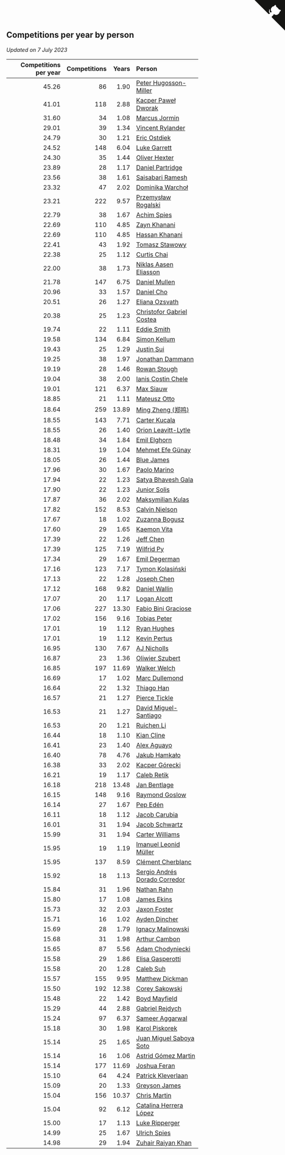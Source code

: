 ## Competitions per year by person

*Updated on  7 July 2023*

| Competitions per year | Competitions | Years | Person |
| ---: | ---: | ---: | :--- |
| 45.26 | 86 | 1.90 | [Peter Hugosson-Miller](https://www.worldcubeassociation.org/persons/2021HUGO01) |
| 41.01 | 118 | 2.88 | [Kacper Paweł Dworak](https://www.worldcubeassociation.org/persons/2020DWOR01) |
| 31.60 | 34 | 1.08 | [Marcus Jormin](https://www.worldcubeassociation.org/persons/2022JORM01) |
| 29.01 | 39 | 1.34 | [Vincent Rylander](https://www.worldcubeassociation.org/persons/2022RYLA01) |
| 24.79 | 30 | 1.21 | [Eric Ostdiek](https://www.worldcubeassociation.org/persons/2022OSTD01) |
| 24.52 | 148 | 6.04 | [Luke Garrett](https://www.worldcubeassociation.org/persons/2017GARR05) |
| 24.30 | 35 | 1.44 | [Oliver Hexter](https://www.worldcubeassociation.org/persons/2022HEXT01) |
| 23.89 | 28 | 1.17 | [Daniel Partridge](https://www.worldcubeassociation.org/persons/2022PART02) |
| 23.56 | 38 | 1.61 | [Saisabari Ramesh](https://www.worldcubeassociation.org/persons/2021RAME01) |
| 23.32 | 47 | 2.02 | [Dominika Warchoł](https://www.worldcubeassociation.org/persons/2021WARC01) |
| 23.21 | 222 | 9.57 | [Przemysław Rogalski](https://www.worldcubeassociation.org/persons/2013ROGA02) |
| 22.79 | 38 | 1.67 | [Achim Spies](https://www.worldcubeassociation.org/persons/2021SPIE01) |
| 22.69 | 110 | 4.85 | [Zayn Khanani](https://www.worldcubeassociation.org/persons/2018KHAN28) |
| 22.69 | 110 | 4.85 | [Hassan Khanani](https://www.worldcubeassociation.org/persons/2018KHAN26) |
| 22.41 | 43 | 1.92 | [Tomasz Stawowy](https://www.worldcubeassociation.org/persons/2021STAW01) |
| 22.38 | 25 | 1.12 | [Curtis Chai](https://www.worldcubeassociation.org/persons/2022CHAI02) |
| 22.00 | 38 | 1.73 | [Niklas Aasen Eliasson](https://www.worldcubeassociation.org/persons/2021ELIA01) |
| 21.78 | 147 | 6.75 | [Daniel Mullen](https://www.worldcubeassociation.org/persons/2016MULL04) |
| 20.96 | 33 | 1.57 | [Daniel Cho](https://www.worldcubeassociation.org/persons/2021CHOD01) |
| 20.51 | 26 | 1.27 | [Eliana Ozsvath](https://www.worldcubeassociation.org/persons/2022OZSV01) |
| 20.38 | 25 | 1.23 | [Christofor Gabriel Costea](https://www.worldcubeassociation.org/persons/2022COST03) |
| 19.74 | 22 | 1.11 | [Eddie Smith](https://www.worldcubeassociation.org/persons/2022SMIT20) |
| 19.58 | 134 | 6.84 | [Simon Kellum](https://www.worldcubeassociation.org/persons/2016KELL12) |
| 19.43 | 25 | 1.29 | [Justin Sui](https://www.worldcubeassociation.org/persons/2022SUIJ01) |
| 19.25 | 38 | 1.97 | [Jonathan Dammann](https://www.worldcubeassociation.org/persons/2021DAMM01) |
| 19.19 | 28 | 1.46 | [Rowan Stough](https://www.worldcubeassociation.org/persons/2022STOU01) |
| 19.04 | 38 | 2.00 | [Ianis Costin Chele](https://www.worldcubeassociation.org/persons/2021CHEL01) |
| 19.01 | 121 | 6.37 | [Max Siauw](https://www.worldcubeassociation.org/persons/2017SIAU02) |
| 18.85 | 21 | 1.11 | [Mateusz Otto](https://www.worldcubeassociation.org/persons/2022OTTO01) |
| 18.64 | 259 | 13.89 | [Ming Zheng (郑鸣)](https://www.worldcubeassociation.org/persons/2009ZHEN11) |
| 18.55 | 143 | 7.71 | [Carter Kucala](https://www.worldcubeassociation.org/persons/2015KUCA01) |
| 18.55 | 26 | 1.40 | [Orion Leavitt-Lytle](https://www.worldcubeassociation.org/persons/2022LEAV01) |
| 18.48 | 34 | 1.84 | [Emil Elghorn](https://www.worldcubeassociation.org/persons/2021ELGH01) |
| 18.31 | 19 | 1.04 | [Mehmet Efe Günay](https://www.worldcubeassociation.org/persons/2022GUNA05) |
| 18.05 | 26 | 1.44 | [Blue James](https://www.worldcubeassociation.org/persons/2022JAME01) |
| 17.96 | 30 | 1.67 | [Paolo Marino](https://www.worldcubeassociation.org/persons/2021MARI04) |
| 17.94 | 22 | 1.23 | [Satya Bhavesh Gala](https://www.worldcubeassociation.org/persons/2022GALA03) |
| 17.90 | 22 | 1.23 | [Junior Solis](https://www.worldcubeassociation.org/persons/2022SOLI03) |
| 17.87 | 36 | 2.02 | [Maksymilian Kulas](https://www.worldcubeassociation.org/persons/2021KULA02) |
| 17.82 | 152 | 8.53 | [Calvin Nielson](https://www.worldcubeassociation.org/persons/2014NIEL03) |
| 17.67 | 18 | 1.02 | [Zuzanna Bogusz](https://www.worldcubeassociation.org/persons/2022BOGU01) |
| 17.60 | 29 | 1.65 | [Kaemon Vita](https://www.worldcubeassociation.org/persons/2021VITA01) |
| 17.39 | 22 | 1.26 | [Jeff Chen](https://www.worldcubeassociation.org/persons/2022CHEN19) |
| 17.39 | 125 | 7.19 | [Wilfrid Py](https://www.worldcubeassociation.org/persons/2016PYWI01) |
| 17.34 | 29 | 1.67 | [Emil Degerman](https://www.worldcubeassociation.org/persons/2021DEGE01) |
| 17.16 | 123 | 7.17 | [Tymon Kolasiński](https://www.worldcubeassociation.org/persons/2016KOLA02) |
| 17.13 | 22 | 1.28 | [Joseph Chen](https://www.worldcubeassociation.org/persons/2022CHEN16) |
| 17.12 | 168 | 9.82 | [Daniel Wallin](https://www.worldcubeassociation.org/persons/2013WALL03) |
| 17.07 | 20 | 1.17 | [Logan Alcott](https://www.worldcubeassociation.org/persons/2022ALCO02) |
| 17.06 | 227 | 13.30 | [Fabio Bini Graciose](https://www.worldcubeassociation.org/persons/2010GRAC02) |
| 17.02 | 156 | 9.16 | [Tobias Peter](https://www.worldcubeassociation.org/persons/2014PETE03) |
| 17.01 | 19 | 1.12 | [Ryan Hughes](https://www.worldcubeassociation.org/persons/2022HUGH04) |
| 17.01 | 19 | 1.12 | [Kevin Pertus](https://www.worldcubeassociation.org/persons/2022PERT01) |
| 16.95 | 130 | 7.67 | [AJ Nicholls](https://www.worldcubeassociation.org/persons/2015NICH04) |
| 16.87 | 23 | 1.36 | [Oliwier Szubert](https://www.worldcubeassociation.org/persons/2022SZUB01) |
| 16.85 | 197 | 11.69 | [Walker Welch](https://www.worldcubeassociation.org/persons/2011WELC01) |
| 16.69 | 17 | 1.02 | [Marc Dullemond](https://www.worldcubeassociation.org/persons/2022DULL01) |
| 16.64 | 22 | 1.32 | [Thiago Han](https://www.worldcubeassociation.org/persons/2022HANT01) |
| 16.57 | 21 | 1.27 | [Pierce Tickle](https://www.worldcubeassociation.org/persons/2022TICK01) |
| 16.53 | 21 | 1.27 | [David Miguel-Santiago](https://www.worldcubeassociation.org/persons/2022MIGU02) |
| 16.53 | 20 | 1.21 | [Ruichen Li](https://www.worldcubeassociation.org/persons/2022LIRU02) |
| 16.44 | 18 | 1.10 | [Kian Cline](https://www.worldcubeassociation.org/persons/2022CLIN01) |
| 16.41 | 23 | 1.40 | [Alex Aguayo](https://www.worldcubeassociation.org/persons/2022AGUA01) |
| 16.40 | 78 | 4.76 | [Jakub Hamkało](https://www.worldcubeassociation.org/persons/2018HAMK01) |
| 16.38 | 33 | 2.02 | [Kacper Górecki](https://www.worldcubeassociation.org/persons/2021GORE01) |
| 16.21 | 19 | 1.17 | [Caleb Retik](https://www.worldcubeassociation.org/persons/2022RETI01) |
| 16.18 | 218 | 13.48 | [Jan Bentlage](https://www.worldcubeassociation.org/persons/2010BENT01) |
| 16.15 | 148 | 9.16 | [Raymond Goslow](https://www.worldcubeassociation.org/persons/2014GOSL01) |
| 16.14 | 27 | 1.67 | [Pep Edén](https://www.worldcubeassociation.org/persons/2021EDEN01) |
| 16.11 | 18 | 1.12 | [Jacob Carubia](https://www.worldcubeassociation.org/persons/2022CARU02) |
| 16.01 | 31 | 1.94 | [Jacob Schwartz](https://www.worldcubeassociation.org/persons/2021SCHW01) |
| 15.99 | 31 | 1.94 | [Carter Williams](https://www.worldcubeassociation.org/persons/2021WILL06) |
| 15.95 | 19 | 1.19 | [Imanuel Leonid Müller](https://www.worldcubeassociation.org/persons/2022MULL02) |
| 15.95 | 137 | 8.59 | [Clément Cherblanc](https://www.worldcubeassociation.org/persons/2014CHER05) |
| 15.92 | 18 | 1.13 | [Sergio Andrés Dorado Corredor](https://www.worldcubeassociation.org/persons/2022CORR05) |
| 15.84 | 31 | 1.96 | [Nathan Rahn](https://www.worldcubeassociation.org/persons/2021RAHN01) |
| 15.80 | 17 | 1.08 | [James Ekins](https://www.worldcubeassociation.org/persons/2022EKIN01) |
| 15.73 | 32 | 2.03 | [Jaxon Foster](https://www.worldcubeassociation.org/persons/2021FOST01) |
| 15.71 | 16 | 1.02 | [Ayden Dincher](https://www.worldcubeassociation.org/persons/2022DINC01) |
| 15.69 | 28 | 1.79 | [Ignacy Malinowski](https://www.worldcubeassociation.org/persons/2021MALI02) |
| 15.68 | 31 | 1.98 | [Arthur Cambon](https://www.worldcubeassociation.org/persons/2021CAMB01) |
| 15.65 | 87 | 5.56 | [Adam Chodyniecki](https://www.worldcubeassociation.org/persons/2017CHOD02) |
| 15.58 | 29 | 1.86 | [Elisa Gasperotti](https://www.worldcubeassociation.org/persons/2021GASP01) |
| 15.58 | 20 | 1.28 | [Caleb Suh](https://www.worldcubeassociation.org/persons/2022SUHC01) |
| 15.57 | 155 | 9.95 | [Matthew Dickman](https://www.worldcubeassociation.org/persons/2013DICK01) |
| 15.50 | 192 | 12.38 | [Corey Sakowski](https://www.worldcubeassociation.org/persons/2011SAKO01) |
| 15.48 | 22 | 1.42 | [Boyd Mayfield](https://www.worldcubeassociation.org/persons/2022MAYF01) |
| 15.29 | 44 | 2.88 | [Gabriel Rejdych](https://www.worldcubeassociation.org/persons/2020REJD01) |
| 15.24 | 97 | 6.37 | [Sameer Aggarwal](https://www.worldcubeassociation.org/persons/2017AGGA01) |
| 15.18 | 30 | 1.98 | [Karol Piskorek](https://www.worldcubeassociation.org/persons/2021PISK01) |
| 15.14 | 25 | 1.65 | [Juan Miguel Saboya Soto](https://www.worldcubeassociation.org/persons/2021SOTO01) |
| 15.14 | 16 | 1.06 | [Astrid Gómez Martin](https://www.worldcubeassociation.org/persons/2022MART26) |
| 15.14 | 177 | 11.69 | [Joshua Feran](https://www.worldcubeassociation.org/persons/2011FERA01) |
| 15.10 | 64 | 4.24 | [Patrick Kleverlaan](https://www.worldcubeassociation.org/persons/2019KLEV01) |
| 15.09 | 20 | 1.33 | [Greyson James](https://www.worldcubeassociation.org/persons/2022JAME02) |
| 15.04 | 156 | 10.37 | [Chris Martin](https://www.worldcubeassociation.org/persons/2013MART03) |
| 15.04 | 92 | 6.12 | [Catalina Herrera López](https://www.worldcubeassociation.org/persons/2017LOPE31) |
| 15.00 | 17 | 1.13 | [Luke Ripperger](https://www.worldcubeassociation.org/persons/2022RIPP01) |
| 14.99 | 25 | 1.67 | [Ulrich Spies](https://www.worldcubeassociation.org/persons/2021SPIE02) |
| 14.98 | 29 | 1.94 | [Zuhair Raiyan Khan](https://www.worldcubeassociation.org/persons/2021KHAN05) |


<a href="https://github.com/jonatanklosko/wca_statistics" class="github-corner" aria-label="View source on Github"><svg width="80" height="80" viewBox="0 0 250 250" style="fill:#151513; color:#fff; position: absolute; top: 0; border: 0; right: 0;" aria-hidden="true"><path d="M0,0 L115,115 L130,115 L142,142 L250,250 L250,0 Z"></path><path d="M128.3,109.0 C113.8,99.7 119.0,89.6 119.0,89.6 C122.0,82.7 120.5,78.6 120.5,78.6 C119.2,72.0 123.4,76.3 123.4,76.3 C127.3,80.9 125.5,87.3 125.5,87.3 C122.9,97.6 130.6,101.9 134.4,103.2" fill="currentColor" style="transform-origin: 130px 106px;" class="octo-arm"></path><path d="M115.0,115.0 C114.9,115.1 118.7,116.5 119.8,115.4 L133.7,101.6 C136.9,99.2 139.9,98.4 142.2,98.6 C133.8,88.0 127.5,74.4 143.8,58.0 C148.5,53.4 154.0,51.2 159.7,51.0 C160.3,49.4 163.2,43.6 171.4,40.1 C171.4,40.1 176.1,42.5 178.8,56.2 C183.1,58.6 187.2,61.8 190.9,65.4 C194.5,69.0 197.7,73.2 200.1,77.6 C213.8,80.2 216.3,84.9 216.3,84.9 C212.7,93.1 206.9,96.0 205.4,96.6 C205.1,102.4 203.0,107.8 198.3,112.5 C181.9,128.9 168.3,122.5 157.7,114.1 C157.9,116.9 156.7,120.9 152.7,124.9 L141.0,136.5 C139.8,137.7 141.6,141.9 141.8,141.8 Z" fill="currentColor" class="octo-body"></path></svg></a><style>.github-corner:hover .octo-arm{animation:octocat-wave 560ms ease-in-out}@keyframes octocat-wave{0%,100%{transform:rotate(0)}20%,60%{transform:rotate(-25deg)}40%,80%{transform:rotate(10deg)}}@media (max-width:500px){.github-corner:hover .octo-arm{animation:none}.github-corner .octo-arm{animation:octocat-wave 560ms ease-in-out}}</style>
